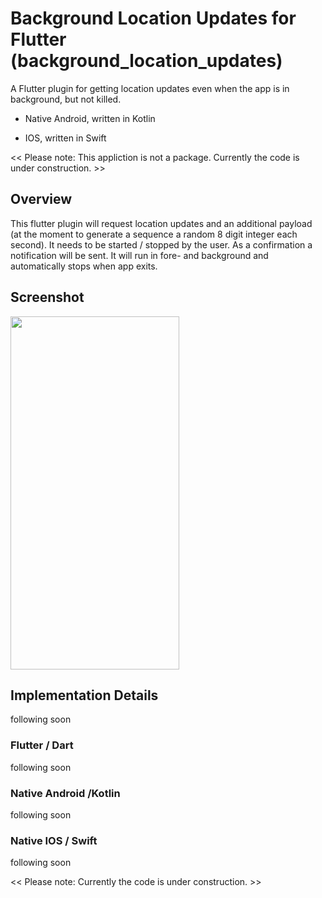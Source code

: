 # Background Location Updates for Flutter (background_location_updates)

A Flutter plugin for getting location updates even when the app is in background, but not killed.

- Native Android, written in Kotlin

- IOS, written in Swift

<< Please note: This appliction is not a package. Currently the code is under construction. >>


## Overview
This flutter plugin will request location updates and an additional payload (at the moment to generate a sequence a random 8 digit integer each second). It needs to be started / stopped by the user. As a confirmation a notification will be sent. It will run in fore- and background and automatically stops when app exits.

## Screenshot
<img src="https://github.com/fre391/..../blob/master/imgs/screenshot.png" width="270" height="565"> 

## Implementation Details
following soon

### Flutter / Dart
following soon

### Native Android /Kotlin 
following soon

### Native IOS / Swift
following soon


<< Please note: Currently the code is under construction. >>
